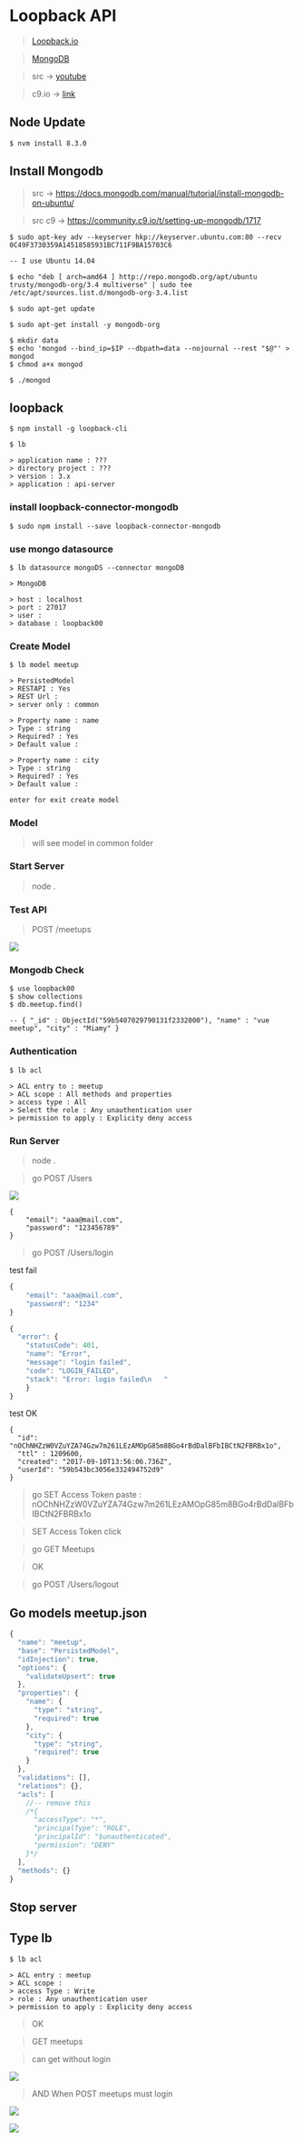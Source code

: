 # Loopback API 

> [Loopback.io](https://loopback.io/)

> [MongoDB](https://docs.mongodb.com/)

> src -> [youtube](https://www.youtube.com/watch?v=UTxhKZuVaG8)

> c9.io -> [link](https://ide.c9.io/isphins/loopback-101)

## Node Update

```
$ nvm install 8.3.0
```

## Install Mongodb

> src -> https://docs.mongodb.com/manual/tutorial/install-mongodb-on-ubuntu/

> src c9 -> https://community.c9.io/t/setting-up-mongodb/1717

```
$ sudo apt-key adv --keyserver hkp://keyserver.ubuntu.com:80 --recv 0C49F3730359A14518585931BC711F9BA15703C6

-- I use Ubuntu 14.04

$ echo "deb [ arch=amd64 ] http://repo.mongodb.org/apt/ubuntu trusty/mongodb-org/3.4 multiverse" | sudo tee /etc/apt/sources.list.d/mongodb-org-3.4.list

$ sudo apt-get update

$ sudo apt-get install -y mongodb-org

$ mkdir data
$ echo 'mongod --bind_ip=$IP --dbpath=data --nojournal --rest "$@"' > mongod
$ chmod a+x mongod

$ ./mongod
```

## loopback

```
$ npm install -g loopback-cli  

$ lb

> application name : ???
> directory project : ???
> version : 3.x
> application : api-server
```

### install loopback-connector-mongodb

```
$ sudo npm install --save loopback-connector-mongodb
```

### use mongo datasource

```
$ lb datasource mongoDS --connector mongoDB

> MongoDB

> host : localhost
> port : 27017
> user : 
> database : loopback00
```

### Create Model

```
$ lb model meetup

> PersistedModel 
> RESTAPI : Yes
> REST Url :
> server only : common

> Property name : name
> Type : string
> Required? : Yes
> Default value :

> Property name : city
> Type : string
> Required? : Yes
> Default value :

enter for exit create model
```

### Model

> will see model in common folder 

### Start Server

> node .

### Test API

> POST /meetups

![](http://www.clipular.com/c/5083098411958272.png?k=_pacJ2yVzAQlBO4FcAP_f95pk48)


### Mongodb Check

```
$ use loopback00
$ show collections
$ db.meetup.find()

-- { "_id" : ObjectId("59b5407029790131f2332000"), "name" : "vue meetup", "city" : "Miamy" }
```

### Authentication 

```
$ lb acl

> ACL entry to : meetup
> ACL scope : All methods and properties  
> access type : All
> Select the role : Any unauthentication user
> permission to apply : Explicity deny access
```

### Run Server 

> node .

> go POST /Users

![](http://www.clipular.com/c/5182653337960448.png?k=4ShqAWIeyy-UPzGVcMby5hgRabI)

```
{
    "email": "aaa@mail.com",
    "password": "123456789"
}
```

> go POST /Users/login

test fail
```js
{
    "email": "aaa@mail.com",
    "password": "1234"
}
```

```js
{
  "error": {
    "statusCode": 401,
    "name": "Error",
    "message": "login failed",
    "code": "LOGIN_FAILED",
    "stack": "Error: login failed\n   "
    }
}
```

test OK

```
{
  "id": "nOChNHZzW0VZuYZA74Gzw7m261LEzAMOpG85m8BGo4rBdDalBFbIBCtN2FBRBx1o",
  "ttl" : 1209600,
  "created": "2017-09-10T13:56:06.736Z",
  "userId": "59b543bc3056e332494752d9"
}
```

> go SET Access Token paste : nOChNHZzW0VZuYZA74Gzw7m261LEzAMOpG85m8BGo4rBdDalBFbIBCtN2FBRBx1o

> SET Access Token click

> go GET Meetups

> OK

> go POST /Users/logout


## Go models meetup.json

```js
{
  "name": "meetup",
  "base": "PersistedModel",
  "idInjection": true,
  "options": {
    "validateUpsert": true
  },
  "properties": {
    "name": {
      "type": "string",
      "required": true
    },
    "city": {
      "type": "string",
      "required": true
    }
  },
  "validations": [],
  "relations": {},
  "acls": [
    //-- remove this
    /*{
      "accessType": "*",
      "principalType": "ROLE",
      "principalId": "$unauthenticated",
      "permission": "DENY"
    }*/
  ],
  "methods": {}
}

```

## Stop server 

## Type lb

```
$ lb acl

> ACL entry : meetup
> ACL scope : 
> access Type : Write
> role : Any unauthentication user
> permission to apply : Explicity deny access
```

> OK

> GET meetups  

> can get without login

![](http://www.clipular.com/c/6025773134905344.png?k=ZkbGjXxIXKCj23UX25s6OmPjYM4)

> AND When POST meetups must login 

![](http://www.clipular.com/c/4956436336738304.png?k=cEqnx4PMIX2jnbQTv3rLysqFavA)

![](http://www.clipular.com/c/4629087351209984.png?k=bcaH3VBQZRlljEq2X-TePNstHrA)
